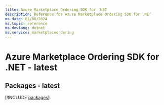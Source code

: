 ```yaml
---
title: Azure Marketplace Ordering SDK for .NET
description: Reference for Azure Marketplace Ordering SDK for .NET
ms.date: 02/08/2024
ms.topic: reference
ms.devlang: dotnet
ms.service: marketplaceordering
---
```

# Azure Marketplace Ordering SDK for .NET - latest
## Packages - latest
[!INCLUDE [packages](marketplace-ordering-index.md)]